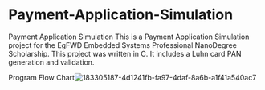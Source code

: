# Payment-Application-Simulation
Payment Application Simulation
This is a Payment Application Simulation project for the EgFWD Embedded Systems Professional NanoDegree Scholarship. This project was written in C. It includes a Luhn card PAN generation and validation.

Program Flow Chart![183305187-4d1241fb-fa97-4daf-8a6b-a1f41a540ac7](https://user-images.githubusercontent.com/116468449/197423038-dbec3da3-abb4-417a-8e7f-e0ed949530ed.jpg)


